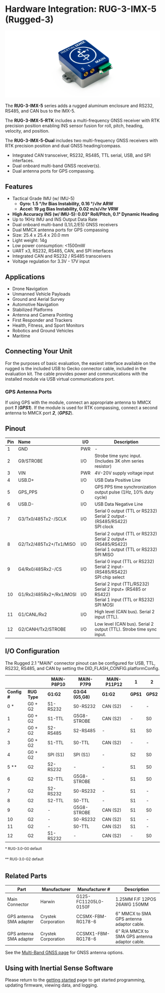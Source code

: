 # Hardware Integration: RUG-3-IMX-5 (Rugged-3)

<center>

![uINS_rugged_thumb](../images/RUG-3.0-G2.png)

</center>

The **RUG-3-IMX-5** series adds a rugged aluminum enclosure and RS232, RS485, and CAN bus to the IMX-5. 

The **RUG-3-IMX-5-RTK** includes a multi-frequency GNSS receiver with RTK precision position enabling INS sensor fusion for roll, pitch, heading, velocity, and position. 

The **RUG-3-IMX-5-Dual** includes two multi-frequency GNSS receivers with RTK precision position and dual GNSS heading/compass. 

- Integrated CAN transceiver, RS232, RS485, TTL serial, USB, and SPI interfaces.
- Dual onboard multi-band GNSS receiver(s).
- Dual antenna ports for GPS compassing.

## Features

- Tactical Grade IMU (w/ IMU-5)
  - **Gyro: 1.5 °/hr Bias Instability, 0.16 °/√hr ARW**
  - **Accel: 19 µg Bias Instability, 0.02 m/s/√hr VRW**
- **High Accuracy INS (w/ IMU-5): 0.03° Roll/Pitch, 0.1° Dynamic Heading**
- Up to 1KHz IMU and INS Output Data Rate
- Dual onboard multi-band (L1/L2/E5) GNSS receivers
- Dual MMCX antenna ports for GPS compassing
- Size: 25.4 x 25.4 x 20.0 mm
- Light weight: 14g
- Low power consumption: <1500mW
- UART x3, RS232, RS485, CAN, and SPI interfaces
- Integrated CAN and RS232 / RS485 transceivers
- Voltage regulation for 3.3V - 17V input

## Applications

- Drone Navigation
- Unmanned Vehicle Payloads
- Ground and Aerial Survey
- Automotive Navigation
- Stabilized Platforms
- Antenna and Camera Pointing
- First Responder and Trackers
- Health, Fitness, and Sport Monitors
- Robotics and Ground Vehicles
- Maritime

## Connecting Your Unit

For the purposes of basic evaluation, the easiest interface available on the rugged is the included USB to Gecko connector cable, included in the evaluation kit. The cable provides power and communications with the installed module via USB virtual communications port.

### GPS Antenna Ports

If using GPS with the module, connect an appropriate antenna to MMCX port ***1*** (***GPS1***).  If the module is used for RTK compassing, connect a second antenna to MMCX port ***2***, (***GPS2***).  

## Pinout

| Pin  | Name                                       | I/O  | Description                                                  |
| ---- | :----------------------------------------- | ---- | ------------------------------------------------------------ |
| 1    | GND                                        | PWR  | -                                                            |
| 2    | G9/STROBE                                  | I/O  | Strobe time sync input.  (Includes 3K ohm series resistor)   |
| 3    | VIN                                        | PWR  | 4V-20V supply voltage input                                  |
| 4    | USB.D+                                     | I/O  | USB Data Positive Line                                       |
| 5    | GPS_PPS                                    | O    | GPS PPS time synchronization output pulse (1Hz, 10% duty cycle) |
| 6    | USB.D-                                     | I/O  | USB Data Negative Line                                       |
| 7    | G3/Tx0/485Tx2-/SCLK                        | I/O  | Serial 0 output (TTL or RS232)<br/>Serial 2 output- (RS485/RS422)<br/>SPI clock |
| 8    | G2/Tx2/485Tx2+/Tx1/MISO                    | I/O  | Serial 2 output (TTL or RS232)<br/>Serial 2 output+ (RS485/RS422)<br/>Serial 1 output (TTL or RS232)<br/>SPI MISO |
| 9    | G4/Rx0/485Rx2-/CS                          | I/O  | Serial 0 input (TTL or RS232)<br/>Serial 2 input- (RS485/RS422)<br/>SPI chip select |
| 10   | G1/Rx2/485Rx2+/Rx1/MOSI                    | I/O  | Serial 2 input (TTL/RS232)<br/>Serial 2 input+ (RS485 or RS422)<br/>Serial 1 input (TTL or RS232)<br/>SPI MOSI |
| 11   | G1/CANL/Rx2        | I/O  | High level (CAN bus). Serial 2 input (TTL).                  |
| 12   | G2/CANH/Tx2/STROBE | I/O  | Low level (CAN bus). Serial 2 output (TTL). Strobe time sync input. |

## I/O Configuration

The Rugged 2.1 "MAIN" connector pinout can be configured for USB, TTL, RS232, RS485, and CAN by setting the DID_FLASH_CONFIG.platformConfig.

|              |              | MAIN-P8P10 | MAIN-P7P9         | MAIN-P11P12 | 1        | 2        |
| ------------ | ------------ | ---------- | ----------------- | ----------- | -------- | -------- |
| **Config #** | **RUG Type** | **G1:G2**  | **G3:G4 (G5,G8)** | **G1:G2**   | **GPS1** | **GPS2** |
| 0 *          | G0 + G2      | S1-RS232   | S0-RS232          | CAN (S2)    | -        | -        |
| 1            | G0 + G2      | S1-TTL     | G5G8-STROBE       | CAN (S2)    | -        | S0       |
| 2            | G0 + G2      | S2-RS485   | S2-RS485          | -           | S1       | S0       |
| 3            | G0 + G2      | S1-TTL     | S0-TTL            | CAN (S2)    | -        | -        |
| 4            | G0 + G2      | SPI (S1)   | SPI (S1)          | -           | S2       | S0       |
| 5 **         | G2           | S2-RS232   | -                 | -           | S1       | S0       |
| 6            | G2           | S2-TTL     | G5G8-STROBE       | -           | S1       | S0       |
| 7            | G2           | S2-RS232   | S0-RS232          | -           | S1       | -        |
| 8            | G2           | S2-TTL     | S0-TTL            | -           | S1       | -        |
| 9            | G2           | -          | G5G8-STROBE       | CAN (S2)    | S1       | S0       |
| 10           | G2           | -          | S0-RS232          | CAN (S2)    | S1       | -        |
| 11           | G2           | -          | S0-TTL            | CAN (S2)    | S1       | -        |
| 12           | G2           | S1-RS232   | -                 | CAN (S2)    | -        | S0       |

<sup>\* RUG-3.0-G0 default</sup>

<sup>\** RUG-3.0-G2 default</sup>

## Related Parts

| Part                    | Manufacturer        | Manufacturer #       | Description                                   |
| ----------------------- | ------------------- | -------------------- | --------------------------------------------- |
| Main Connector          | Harwin              | G125-FC11205L0-0150F | 1.25MM F/F 12POS 26AWG 150MM                  |
| GPS antenna SMA adapter | Crystek Corporation | CCSMX-FBM-RG178-6    | 6" MMCX to SMA GPS antenna adaptor cable.     |
| GPS antenna SMA adapter | Crystek Corporation | CCSMX1-FBM-RG178-6   | 6" R/A MMCX to SMA GPS antenna adaptor cable. |

See the [Multi-Band GNSS page](../../gnss/multi_band_gnss/#multi-band-gnss-components) for GNSS antenna options.

## Using with Inertial Sense Software

Please return to the [getting started](../../getting-started/getting-started.md) page to get started programming, updating firmware, viewing data, and logging. 
